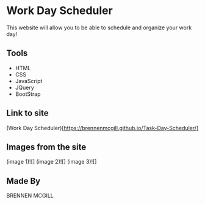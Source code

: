 # Work Day Scheduler 
This website will allow you to be able to schedule and organize your work day!

## Tools
* HTML
* CSS
* JavaScript
* JQuery
* BootStrap

## Link to site
(Work Day Scheduler)[https://brennenmcgill.github.io/Task-Day-Scheduler/]

## Images from the site
(image 1)![]
(image 2)![]
(image 3)![]

## Made By
BRENNEN MCGILL
